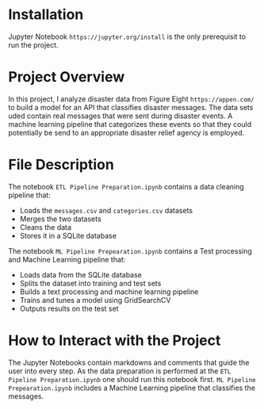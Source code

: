 # Installation
Jupyter Notebook `https://jupyter.org/install` is the only prerequisit to run the project.

# Project Overview
In this project, I analyze disaster data from Figure Eight `https://appen.com/` to build a model for an API that classifies disaster messages.
The data sets uded contain real messages that were sent during disaster events. A machine learning pipeline that categorizes
these events so that they could potentially be send to an appropriate disaster relief agency is employed.

# File Description

The notebook `ETL Pipeline Preparation.ipynb` contains a data cleaning pipeline that:
* Loads the `messages.csv` and `categories.csv` datasets
* Merges the two datasets
* Cleans the data
* Stores it in a SQLite database

The notebook `ML Pipeline Prepearation.ipynb` contains a Test processing and Machine Learning pipeline that:
* Loads data from the SQLite database
* Splits the dataset into training and test sets
* Builds a text processing and machine learning pipeline
* Trains and tunes a model using GridSearchCV
* Outputs results on the test set

# How to Interact with the Project
The Jupyter Notebooks contain markdowns and comments that guide the user into every step. 
As the data preparation is performed at the `ETL Pipeline Preparation.ipynb` one should run this notebook
first. `ML Pipeline Prepearation.ipynb` includes a Machine Learning pipeline that classifies the messages.






     
